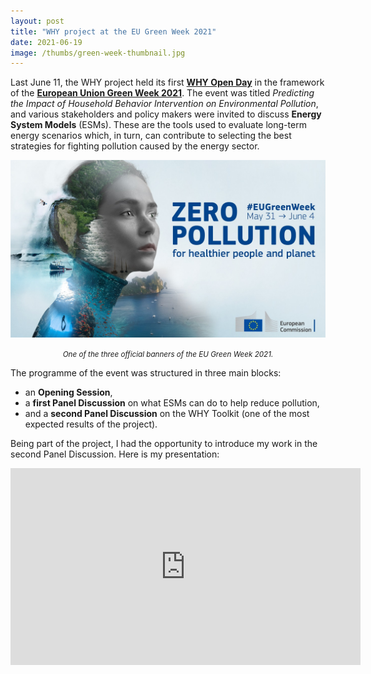 ```yaml
---
layout: post
title: "WHY project at the EU Green Week 2021"
date: 2021-06-19
image: /thumbs/green-week-thumbnail.jpg
---
```

Last June 11, the WHY project held its first **[WHY Open Day](https://www.why-h2020.eu/news-events/eu-green-week-2021)** in the framework of the **[European Union Green Week 2021](https://www.eugreenweek.eu/)**. The event was titled _Predicting the Impact of Household Behavior Intervention on Environmental Pollution_, and various stakeholders and policy makers were invited to discuss **Energy System Models** (ESMs). These are the tools used to evaluate long-term energy scenarios which, in turn, can contribute to selecting the best strategies for fighting pollution caused by the energy sector.

![](/img/green-week-banner.jpg)
*<center><small>One of the three official banners of the EU Green Week 2021.</small></center>*

The programme of the event was structured in three main blocks:

* an **Opening Session**,
* a **first Panel Discussion** on what ESMs can do to help reduce pollution,
* and a **second Panel Discussion** on the WHY Toolkit (one of the most expected results of the project).

Being part of the project, I had the opportunity to introduce my work in the second Panel Discussion. Here is my presentation:

<iframe width="560" height="315" src="https://www.youtube.com/embed/SxMdD9r9y3Q?start=785" title="YouTube video player" frameborder="0" allow="accelerometer; autoplay; clipboard-write; encrypted-media; gyroscope; picture-in-picture" allowfullscreen></iframe>

